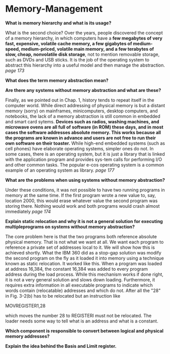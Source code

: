# Memory-Management

**What is memory hierarchy and what is its usage?**

What is the second choice?  Over the years, people discovered  the concept of a memory  hierarchy,  in which computers  have  a **few megabytes  of very  fast,  expensive,  volatile  cache  memory,  a  few  gigabytes  of  medium-speed,   medium-priced,  volatile  main  memory,  and  a  few  terabytes  of slow,  cheap,  nonvolatile  disk storage**,  not to mention removable storage,  such as DVDs and USB  sticks.  It  is the job of the operating system  to abstract this hierarchy  into a useful  model and then  manage  the abstraction. *page 173*

**What does the term memory abstraction mean?**



**Are there any systems without memory abstraction and what are these?**

Finally, as we pointed out in Chap.  1, history tends to repeat itself in the computer  world.  While  direct  addressing  of physical memory  is  but a distant memory (sorry)  on  mainframes,  minicomputers,  desktop  computers,  and  notebooks,  the  lack  of a  memory  abstraction  is  still  common  in  embedded  and  smart  card  sytems. **Devices such as radios, washing machines, and microwave ovens are all  full  of software  (in  ROM)  these days,  and  in most  cases  the  software  addresses  absolute  memory.  This  works  because  all  the  programs  are  known  in  advance  and  users are not free to run their own software on their toaster.**
 While  high-end  embedded  systems  (such as cell  phones) have elaborate  operating systems,  simpler ones  do  not.  In  some cases,  there  is an operating  system,  but it is just a library  that is linked with  the application  program  and provides sys-tem  calls  for performing  I/O  and  other  common  tasks.  The  popular  e-cos  operating system is a common example of an operating system as library. *page 177*

**What are the problems when using systems without memory abstraction?**

Under these  conditions,  it  was  not possible  to  have  two  running  programs  in  memory at  the  same time.  If the first  program  wrote  a  new  value  to,  say,  location  2000,  this  would  erase  whatever  value  the  second  program  was  storing  there.  Nothing  would  work and  both programs would crash  almost immediately *page 174*

**Explain static relocation and why it is not a general solution for executing multipleprograms on systems without memory abstraction?**

The core problem here is that the two programs both reference absolute physical  memory. That is  not what  we want at all.  We  want each program  to reference a private  set  of addresses  local  to  it.   We  will show  how  this  is  achieved  shortly.  What the  IBM  360 did as  a  stop-gap  solution  was  modify  the second program  on  the fly  as  it  loaded  it  into  memory  using  a  technique  known  as static  relocation.  It  worked  like  this.  When  a program  was  loaded  at  address  16,384,  the  constant  16,384  was  added  to  every  program  address  during  the  load process.  While  this  mechanism  works  if done  right,  it  is not  a  very  general  solution  and  slows  down  loading.   Furthermore,  it requires  extra  information  in  all  executable  programs  to  indicate  which  words  contain  (relocatable)  addresses  and  which  do not.  After  all  the "28" in Fig. 3-2(b) has to be relocated but an instruction like

MOVREGISTER1,28

which  moves  the  number  28  to  REGISTERl  must  not  be  relocated.  The  loader  needs some way to tell what is an address and what is a constant. 

**Which component is responsible to convert between logical and physical memory addresses?**

**Explain the idea behind the Basis and Limit register.**
